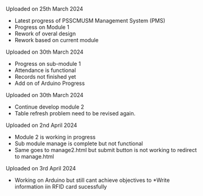 Uploaded on 25th March 2024

- Latest progress of PSSCMUSM Management System (PMS)
- Progress on Module 1
- Rework of overal design
- Rework based on current module

Uploaded on 30th March 2024

- Progress on sub-module 1
- Attendance is functional
- Records not finished yet
- Add on of Arduino Progress

Uploaded on 30th March 2024

- Continue develop module 2
- Table refresh problem need to be revised again.

Uploaded on 2nd April 2024

- Module 2 is working in progress
- Sub module manage is complete but not functional
- Same goes to manage2.html but submit button is not working to redirect to manage.html

Uploaded on 3rd April 2024

- Working on Arduino but still cant achieve objectives to
  *Write information iin RFID card sucessfully
